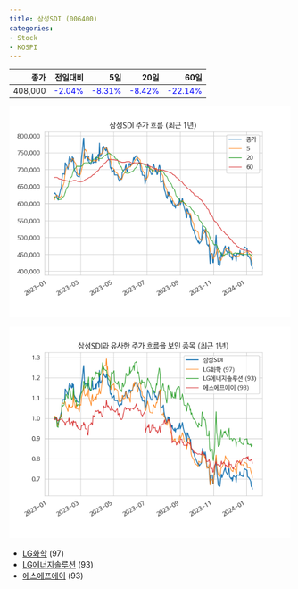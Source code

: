 ```yaml
---
title: 삼성SDI (006400)
categories:
- Stock
- KOSPI
---
```


|종가|전일대비|5일|20일|60일|
|---:|-------:|--:|---:|---:|
|408,000|<span style="color: blue">-2.04%</span>|<span style="color: blue">-8.31%</span>|<span style="color: blue">-8.42%</span>|<span style="color: blue">-22.14%</span>|


<!-- more -->

![006400](/assets/images/stock/006400.png)

![006400](/assets/images/stock/006400_sim.png)

- [LG화학](/051910/) (97)
- [LG에너지솔루션](/373220/) (93)
- [에스에프에이](//056190/) (93)